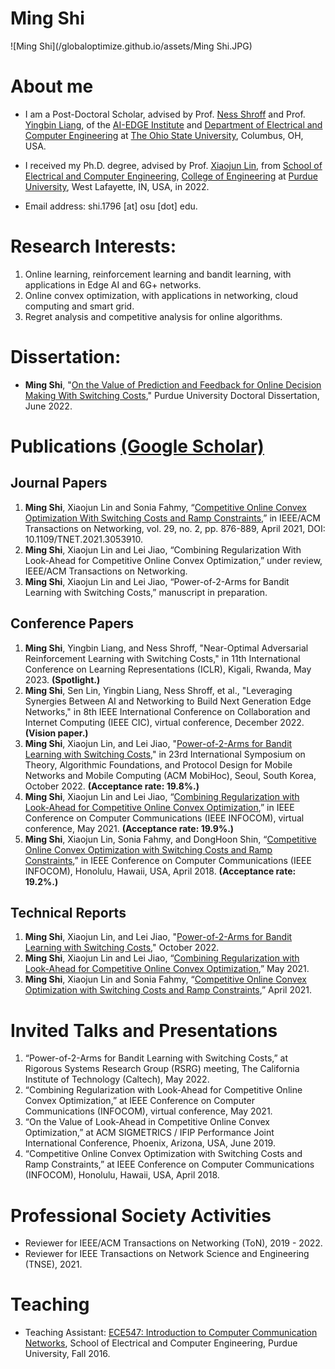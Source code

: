 # **Ming Shi**
![Ming Shi](/globaloptimize.github.io/assets/Ming Shi.JPG)
# About me

- I am a Post-Doctoral Scholar, advised by Prof. [Ness Shroff](http://newslab.ece.ohio-state.edu/home/) and Prof. [Yingbin Liang](https://sites.google.com/view/yingbinliang/home), of the [AI-EDGE Institute](https://aiedge.osu.edu) and [Department of Electrical and Computer Engineering](https://ece.osu.edu) at [The Ohio State University](https://www.osu.edu), Columbus, OH, USA. 

- I received my Ph.D. degree, advised by Prof. [Xiaojun Lin](https://engineering.purdue.edu/~linx/), from [School of Electrical and Computer Engineering](https://engineering.purdue.edu/ECE), [College of Engineering](https://engineering.purdue.edu/Engr) at [Purdue University](https://www.purdue.edu), West Lafayette, IN, USA, in 2022.

- Email address: shi.1796 [at] osu [dot] edu.

# Research Interests:
1. Online learning, reinforcement learning and bandit learning, with applications in Edge AI and 6G+ networks.
2. Online convex optimization, with applications in networking, cloud computing and smart grid.
3. Regret analysis and competitive analysis for online algorithms.

# Dissertation:
- **Ming Shi**, "[On the Value of Prediction and Feedback for Online Decision Making With Switching Costs](https://hammer.purdue.edu/articles/thesis/On_the_Value_of_Prediction_and_Feedback_for_Online_Decision_Making_With_Switching_Costs/19949975)," Purdue University Doctoral Dissertation, June 2022.

# Publications [(Google Scholar)](https://scholar.google.com/citations?user=GDiJkA0AAAAJ&hl=en)

## Journal Papers
1. **Ming Shi**, Xiaojun Lin and Sonia Fahmy, “[Competitive Online Convex Optimization With Switching Costs and Ramp Constraints](https://par.nsf.gov/servlets/purl/10300527),” in IEEE/ACM Transactions on Networking, vol. 29, no. 2, pp. 876-889, April 2021, DOI: 10.1109/TNET.2021.3053910.
2. **Ming Shi**, Xiaojun Lin and Lei Jiao, “Combining Regularization With Look-Ahead for Competitive Online Convex Optimization,” under review, IEEE/ACM Transactions on Networking.
3. **Ming Shi**, Xiaojun Lin and Lei Jiao, “Power-of-2-Arms for Bandit Learning with Switching Costs,” manuscript in preparation.

## Conference Papers
1. **Ming Shi**, Yingbin Liang, and Ness Shroff, "Near-Optimal Adversarial Reinforcement Learning with Switching Costs," in 11th International Conference on Learning Representations (ICLR), Kigali, Rwanda, May 2023. **(Spotlight.)**
2. **Ming Shi**, Sen Lin, Yingbin Liang, Ness Shroff, et al., "Leveraging Synergies Between AI and Networking to Build Next Generation Edge Networks," in 8th IEEE International Conference on Collaboration and Internet Computing (IEEE CIC), virtual conference, December 2022. **(Vision paper.)**
3. **Ming Shi**, Xiaojun Lin, and Lei Jiao, "[Power-of-2-Arms for Bandit Learning with Switching Costs](https://dl.acm.org/doi/pdf/10.1145/3492866.3549720)," in 23rd International Symposium on Theory, Algorithmic Foundations, and Protocol Design for Mobile Networks and Mobile Computing (ACM MobiHoc), Seoul, South Korea, October 2022. **(Acceptance rate: 19.8%.)**
4. **Ming Shi**, Xiaojun Lin and Lei Jiao, “[Combining Regularization with Look-Ahead for Competitive Online Convex Optimization](https://ieeexplore.ieee.org/abstract/document/9488766),” in IEEE Conference on Computer Communications (IEEE INFOCOM), virtual conference, May 2021. **(Acceptance rate: 19.9%.)**
5. **Ming Shi**, Xiaojun Lin, Sonia Fahmy, and DongHoon Shin, “[Competitive Online Convex Optimization with Switching Costs and Ramp Constraints](https://ieeexplore.ieee.org/abstract/document/9345933),” in IEEE Conference on Computer Communications (IEEE INFOCOM), Honolulu, Hawaii, USA, April 2018. **(Acceptance rate: 19.2%.)**

## Technical Reports
1. **Ming Shi**, Xiaojun Lin, and Lei Jiao, "[Power-of-2-Arms for Bandit Learning with Switching Costs](https://engineering.purdue.edu/~linx/paper/mobihoc22-power-of-2-tech-updated.pdf)," October 2022.
2. **Ming Shi**, Xiaojun Lin and Lei Jiao, “[Combining Regularization with Look-Ahead for Competitive Online Convex Optimization](https://engineering.purdue.edu/~linx/paper/infocom21-rla-tech.pdf),” May 2021.
3. **Ming Shi**, Xiaojun Lin and Sonia Fahmy, “[Competitive Online Convex Optimization with Switching Costs and Ramp Constraints](https://engineering.purdue.edu/~linx/paper/infocom18-oco-tech.pdf),” April 2021.

# Invited Talks and Presentations
1. “Power-of-2-Arms for Bandit Learning with Switching Costs,” at Rigorous Systems Research Group (RSRG) meeting, The California Institute of Technology (Caltech), May 2022.
2. “Combining Regularization with Look-Ahead for Competitive Online Convex Optimization,” at IEEE Conference on Computer Communications (INFOCOM), virtual conference, May 2021.
3. “On the Value of Look-Ahead in Competitive Online Convex Optimization,” at ACM SIGMETRICS / IFIP Performance Joint International Conference, Phoenix, Arizona, USA, June 2019.
4. “Competitive Online Convex Optimization with Switching Costs and Ramp Constraints,” at IEEE Conference on Computer Communications (INFOCOM), Honolulu, Hawaii, USA, April 2018.

# Professional Society Activities
- Reviewer for IEEE/ACM Transactions on Networking (ToN), 2019 - 2022.
- Reviewer for IEEE Transactions on Network Science and Engineering (TNSE), 2021.

# Teaching
- Teaching Assistant: [ECE547: Introduction to Computer Communication Networks](https://engineering.purdue.edu/~ee547/), School of Electrical and Computer Engineering, Purdue University, Fall 2016.
